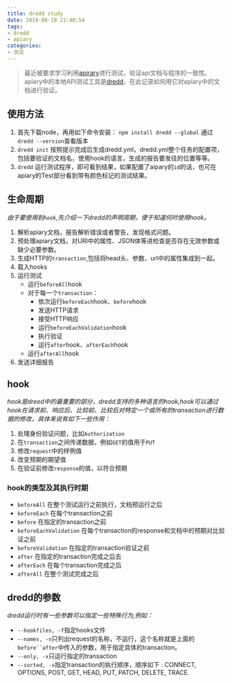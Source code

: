 ```yaml
---
title: dredd study
date: 2019-06-18 21:40:54
tags:
- dredd
- apiary
categories:
- 测试
---
```

> 最近被要求学习利用[apirary](https://help.apiary.io)进行测试，验证api文档与程序的一致性。apiary中的本地API测试工具是[dredd](https://help.apiary.io/tools/automated-testing/testing-local/)，在此记录如何用它对apiary中的文档进行验证。

## 使用方法
1. 首先下载node，再用如下命令安装：
`npm install dredd --global`
通过`dredd --version`查看版本
2. `dredd init`
按照提示完成后生成dredd.yml，dredd.yml整个任务的配置项，包括要验证的文档名，使用hook的语言，生成的报告要发往的位置等等。
3. `dredd`
运行测试程序，即可看到结果，如果配置了aipary的`id`的话，也可在apiary的Test部分看到带有颜色标记的测试结果。 

## 生命周期
*由于要使用到`hook`,先介绍一下dredd的声明周期，便于知道何时使用hook。*
1. 解析apiary文档，报告解析错误或者警告，发现格式问题。
2. 预处理apiary文档，对URI中的属性、JSON体等进检查是否存在无效参数或缺少必要参数。
3. 生成HTTP的`transaction`,包括将head头、参数、url中的属性集成到一起。
4. 载入hooks
5. 运行测试
    + 运行`beforeAll`hook
    + 对于每一个`transaction`：
        + 依次运行`beforeEach`hook、`before`hook
        + 发送HTTP请求
        + 接受HTTP响应
        + 运行`beforeEachValidation`hook
        + 执行验证
        + 运行`after`hook、`afterEach`hook
    + 运行`afterAll`hook
6. 发送详细报告

## hook
*hook是dreed中的最重要的部分，dredd支持的多种语言的hook,hook可以通过hook在请求前、响应后、比较前、比较后对特定一个或所有的transaction进行数据的修改，具体来说有如下一些作用：*
1. 处理身份验证问题，比如`Authorization`
2. 在`transaction`之间传递数据，例如`GET`的值用于`PUT`
3. 修改`request`中的样例值
4. 改变预期的期望值
5. 在验证前修改`response`的值，以符合预期

### hook的类型及其执行时期
+ `beforeAll` 在整个测试运行之前执行，文档预运行之后
+ `beforeEach` 在每个transaction之前
+ `before` 在指定的transaction之前
+ `beforeEachValidation` 在每个transaction的response和文档中的预期对比验证之前
+ `beforeValidation` 在指定的transaction验证之前
+ `after` 在指定的transaction完成之后去
+ `afterEach` 在每个transaction完成之后
+ `afterAll` 在整个测试完成之后

## dredd的参数
*dredd运行时有一些参数可以指定一些特殊行为,例如：*
+ `--hookfiles, -f`指定hooks文件
+ `--names, -n`只列出request的名称，不运行，这个名称就是上面的`before``after`中传入的参数，用于指定具体的transaction。
+  `--only, -x`只运行指定的transaction
+ `--sorted, -s`指定transaction的执行顺序，顺序如下
: CONNECT, OPTIONS, POST, GET, HEAD, PUT, PATCH, DELETE, TRACE.


